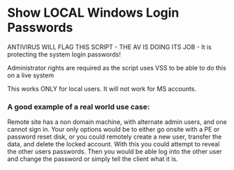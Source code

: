 # Show LOCAL Windows Login Passwords
 
ANTIVIRUS WILL FLAG THIS SCRIPT - THE AV IS DOING ITS JOB - It is protecting the system login passwords!

Administrator rights are required as the script uses VSS to be able to do this on a live system

This works ONLY for local users. It will not work for MS accounts.

### A good example of a real world use case:

Remote site has a non domain machine, with alternate admin users, and one cannot sign in.  Your only options would be to either go onsite with a PE or password reset disk, or you could remotely create a new user, transfer the data, and delete the locked account.  With this you could attempt to reveal the other users passwords. Then you would be able log into the other user and change the password or simply tell the client what it is.
